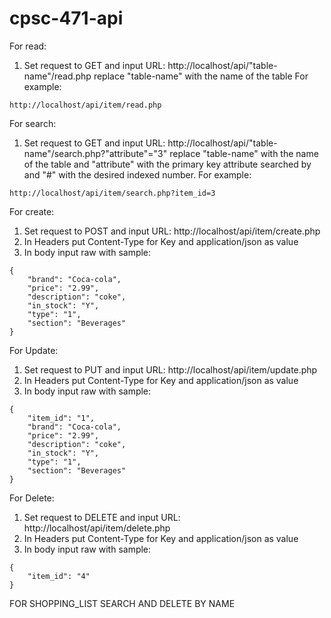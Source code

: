 # cpsc-471-api

For read:
1. Set request to GET and input URL: http://localhost/api/"table-name"/read.php replace "table-name" with the name of the table
For example:
```
http://localhost/api/item/read.php
```

For search:
1. Set request to GET and input URL: http://localhost/api/"table-name"/search.php?"attribute"="3" replace "table-name" with the name of the table and "attribute" with
the primary key attribute searched by and "#" with the desired indexed number.
For example:
```
http://localhost/api/item/search.php?item_id=3
```

For create:
1. Set request to POST and input URL: http://localhost/api/item/create.php
2. In Headers put Content-Type for Key and application/json as value
3. In body input raw with sample: 
```
{
    "brand": "Coca-cola",
    "price": "2.99",
    "description": "coke",
    "in_stock": "Y",
    "type": "1",
    "section": "Beverages"
}
```


For Update:
1. Set request to PUT and input URL: http://localhost/api/item/update.php
2. In Headers put Content-Type for Key and application/json as value
2. In body input raw with sample:
```
{
    "item_id": "1",
    "brand": "Coca-cola",
    "price": "2.99",
    "description": "coke",
    "in_stock": "Y",
    "type": "1",
    "section": "Beverages"
}
```


For Delete:
1. Set request to DELETE and input URL: http://localhost/api/item/delete.php
2. In Headers put Content-Type for Key and application/json as value
2. In body input raw with sample:
```
{
    "item_id": "4"
}
```




FOR SHOPPING_LIST
SEARCH AND DELETE BY NAME
